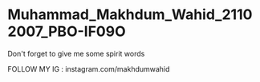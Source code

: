 # Muhammad_Makhdum_Wahid_21102007_PBO-IF09O

Don't forget to give me some spirit words

FOLLOW MY IG : instagram.com/makhdumwahid
